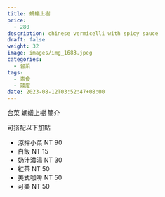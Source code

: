 ```yaml
---
title: 螞蟻上樹
price:
  - 280
description: chinese vermicelli with spicy sauce
draft: false
weight: 32
image: images/img_1683.jpeg
categories:
  - 台菜
tags:
  - 素食
  - 辣度
date: 2023-08-12T03:52:47+08:00
---
```


台菜 螞蟻上樹 簡介

可搭配以下加點

- 涼拌小菜  NT 90
- 白飯 NT 15
- 奶汁濃湯 NT 30
- 紅茶  NT 50
- 美式咖啡 NT 50
- 可樂 NT 50
